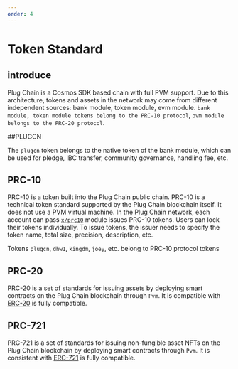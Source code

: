 ```yaml
---
order: 4
---
```


# Token Standard


## introduce

Plug Chain is a Cosmos SDK based chain with full PVM support. Due to this architecture, tokens and assets in the network may come from different independent sources: bank module, token module, evm module.
`bank module, token module tokens belong to the PRC-10 protocol`, `pvm module belongs to the PRC-20 protocol`.

##PLUGCN

The `plugcn` token belongs to the native token of the bank module, which can be used for pledge, IBC transfer, community governance, handling fee, etc.

## PRC-10
PRC-10 is a token built into the Plug Chain public chain. PRC-10 is a technical token standard supported by the Plug Chain blockchain itself. It does not use a PVM virtual machine. In the Plug Chain network, each account can pass [`x/prc10`](../cli-client/token.md) module issues PRC-10 tokens. Users can lock their tokens individually. To issue tokens, the issuer needs to specify the token name, total size, precision, description, etc.

Tokens `plugcn`, `dhw1`, `kingdm`, `joey`, etc. belong to PRC-10 protocol tokens


## PRC-20

PRC-20 is a set of standards for issuing assets by deploying smart contracts on the Plug Chain blockchain through `Pvm`. It is compatible with [ERC-20](https://github.com/ethereum/EIPs/blob/master/EIPS/eip-20.md) is fully compatible.


## PRC-721

PRC-721 is a set of standards for issuing non-fungible asset NFTs on the Plug Chain blockchain by deploying smart contracts through `Pvm`. It is consistent with [ERC-721](https://github.com/ethereum/EIPs/blob/master/EIPS/eip-721.md) is fully compatible.